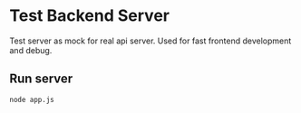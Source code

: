 # Test Backend Server
Test server as mock for real api server. Used for fast frontend development and debug.

## Run server
```
node app.js
```